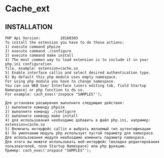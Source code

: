 # Cache_ext
INSTALLATION
------------
    PHP Api Version:         20160303
    To install the extension you have to do these actions:
    1) execute command phpize
    2) execute command ./configure
    3) execute command make install
    4) The most common way to load extension is to include it in your php.ini configuration
    file, example: extension=cache.so
    5) Enable interface callin and select desired authentication type.
    6) By default this php module uses empty namespace.
    For using php module you have to change namespace. 
    You can use WEB User Interface (users editing tab, field Startup Namespace) or php function to do so.
    For example: cach_exec('znspace "SAMPLES"');

    Для установки расширения выполните следующие действия:
    1) выполните команду phpize
    2) выполните команду ./configure
    3) выполните команду make install
    4) для использования необходимо добавить в файл php.ini, например: extension=cache.so
    5) Включить интерфейс callin и выбрать желаемый тип аутентификации
    6) По умолчанию модуль php использует пустой параметр для namespace.
    Для использования модуля необходимо изменить параметр namespace.
    Для этого вы можете использовать веб-интерфейс (вкладка редактирования пользователей, поле Startup Namespace) или php функцию.
    Пример: cach_exec('znspace "SAMPLES"');